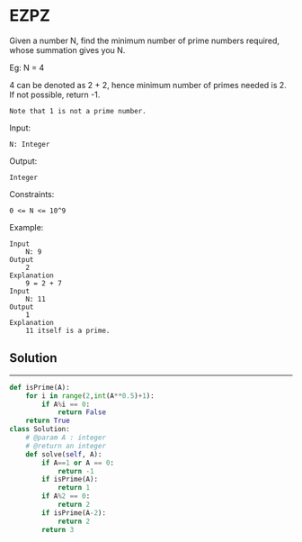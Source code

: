 <h1>EZPZ</h1>

<p>
Given a number N, find the minimum number of prime numbers required, whose summation gives you N.

Eg: N = 4

4 can be denoted as 2 + 2, hence minimum number of primes needed is 2.
If not possible, return -1.

    Note that 1 is not a prime number.

Input:

    N: Integer
Output:

    Integer
Constraints:

    0 <= N <= 10^9
Example:

    Input
        N: 9
    Output
        2
    Explanation
        9 = 2 + 7
    Input
        N: 11
    Output
        1
    Explanation
        11 itself is a prime.
</p>

<h2>Solution</h2>

***

```python
def isPrime(A):
    for i in range(2,int(A**0.5)+1):
        if A%i == 0:
            return False
    return True
class Solution:
    # @param A : integer
    # @return an integer
    def solve(self, A):
        if A==1 or A == 0:
            return -1
        if isPrime(A):
            return 1
        if A%2 == 0:
            return 2
        if isPrime(A-2):
            return 2
        return 3
```